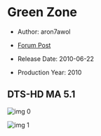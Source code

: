 # Green Zone

* Author: aron7awol

* [Forum Post](https://www.avsforum.com/threads/bass-eq-for-filtered-movies.2995212/post-58451394)

* Release Date: 2010-06-22
* Production Year: 2010

## DTS-HD MA 5.1

![img 0](https://i.imgur.com/R9TPkh8.jpg)

![img 1](https://i.imgur.com/ViS40Aj.png)

